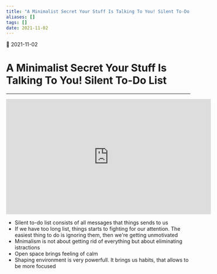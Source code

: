 ```yaml
---
title: "A Minimalist Secret Your Stuff Is Talking To You! Silent To-Do List"
aliases: []
tags: []
date: 2021-11-02
---
```

🌱 2021-11-02
# A Minimalist Secret Your Stuff Is Talking To You! Silent To-Do List
___

<iframe width="560" height="315" src="https://www.youtube-nocookie.com/embed/Zt7pjXOyBaw" title="YouTube video player" frameborder="0" allow="accelerometer; autoplay; clipboard-write; encrypted-media; gyroscope; picture-in-picture" allowfullscreen></iframe>

- Silent to-do list consists of all messages that things sends to us
- If we have too long list, things starts to fighting for our attention. The easiest thing to do is ignoring them, then we're getting unmotivated
- Mnimalism is not about getting rid of everything but about eliminating istractions
- Open space brings feeling of calm
- Shaping environment is very powerfull. It brings us habits, that allows to be more focused